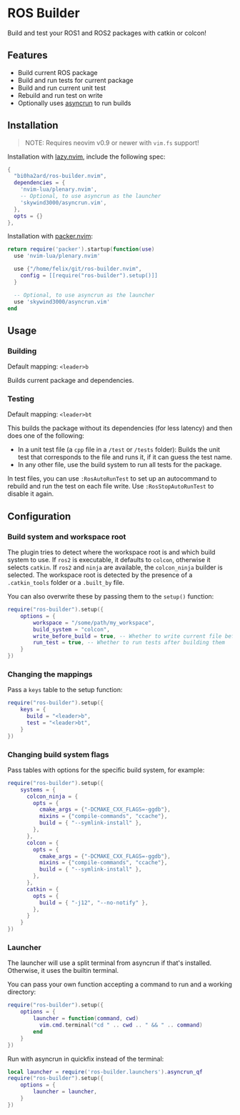 # ROS Builder

Build and test your ROS1 and ROS2 packages with catkin or colcon!

## Features

- Build current ROS package
- Build and run tests for current package
- Build and run current unit test
- Rebuild and run test on write
- Optionally uses [asyncrun](https://github.com/skywind3000/asyncrun.vim) to run builds

## Installation

> NOTE: Requires neovim v0.9 or newer with `vim.fs` support!

Installation with [lazy.nvim](https://github.com/folke/lazy.nvim), include the following spec:

```lua
{
  "bi0ha2ard/ros-builder.nvim",
  dependencies = {
    'nvim-lua/plenary.nvim',
    -- Optional, to use asyncrun as the launcher
    'skywind3000/asyncrun.vim',
  },
  opts = {}
},
```

Installation with [packer.nvim](https://github.com/wbthomason/packer.nvim):

```lua
return require('packer').startup(function(use)
  use 'nvim-lua/plenary.nvim'

  use {"/home/felix/git/ros-builder.nvim",
    config = [[require("ros-builder").setup()]]
  }

  -- Optional, to use asyncrun as the launcher
  use 'skywind3000/asyncrun.vim'
end
```

## Usage

### Building

Default mapping: `<leader>b`

Builds current package and dependencies.

### Testing

Default mapping: `<leader>bt`

This builds the package without its dependencies (for less latency) and then does one of the following:

- In a unit test file (a `cpp` file in a `/test` or `/tests` folder): Builds the unit test that corresponds to the file and runs it, if it can guess the test name.
- In any other file, use the build system to run all tests for the package.

In test files, you can use `:RosAutoRunTest` to set up an autocommand to rebuild and run the test on each file write.
Use `:RosStopAutoRunTest` to disable it again.

## Configuration

### Build system and workspace root

The plugin tries to detect where the workspace root is and which build system to use.
If `ros2` is executable, it defaults to `colcon`, otherwise it selects `catkin`.
If `ros2` and `ninja` are available, the `colcon_ninja` builder is selected.
The workspace root is detected by the presence of a `.catkin_tools` folder or a `.built_by` file.

You can also overwrite these by passing them to the `setup()` function:

```lua
require("ros-builder").setup({
    options = {
        workspace = "/some/path/my_workspace",
        build_system = "colcon",
        write_before_build = true, -- Whether to write current file before building
        run_test = true, -- Whether to run tests after building them
    }
})

```

### Changing the mappings

Pass a `keys` table to the setup function:

```lua
require("ros-builder").setup({
    keys = {
      build = "<leader>b",
      test = "<leader>bt",
    }
})
```

### Changing build system flags

Pass tables with options for the specific build system, for example:

```lua
require("ros-builder").setup({
    systems = {
      colcon_ninja = {
        opts = {
          cmake_args = {"-DCMAKE_CXX_FLAGS=-ggdb"},
          mixins = {"compile-commands", "ccache"},
          build = { "--symlink-install" },
        },
      },
      colcon = {
        opts = {
          cmake_args = {"-DCMAKE_CXX_FLAGS=-ggdb"},
          mixins = {"compile-commands", "ccache"},
          build = { "--symlink-install" },
        },
      },
      catkin = {
        opts = {
          build = { "-j12", "--no-notify" },
        },
      }
    }
})
```

### Launcher

The launcher will use a split terminal from asyncrun if that's installed.
Otherwise, it uses the builtin terminal.

You can pass your own function accepting a command to run and a working directory:

```lua
require("ros-builder").setup({
    options = {
        launcher = function(command, cwd)
          vim.cmd.terminal("cd " .. cwd .. " && " .. command)
        end
    }
})
```

Run with asyncrun in quickfix instead of the terminal:

```lua
local launcher = require('ros-builder.launchers').asyncrun_qf
require("ros-builder").setup({
    options = {
        launcher = launcher,
    }
})
```
